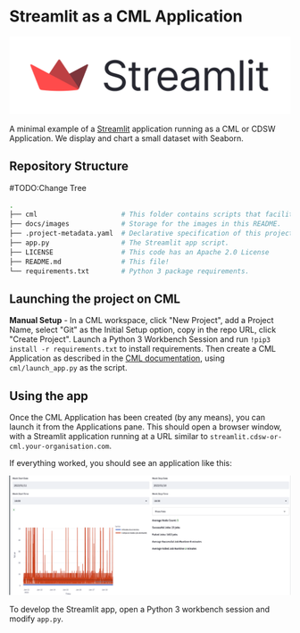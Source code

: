 # Streamlit as a CML Application

![The Streamlit logo](docs/images/streamlit-logo.png)

A minimal example of a [Streamlit](https://www.streamlit.io/) application running as a CML or CDSW Application.
We display and chart a small dataset with Seaborn.

## Repository Structure
#TODO:Change Tree
```bash
.
├── cml                     # This folder contains scripts that facilitate the project launch on CML.
├── docs/images             # Storage for the images in this README.
├── .project-metadata.yaml  # Declarative specification of this project
├── app.py                  # The Streamlit app script.
├── LICENSE                 # This code has an Apache 2.0 License
├── README.md               # This file!
└── requirements.txt        # Python 3 package requirements.
```

## Launching the project on CML

**Manual Setup** - In a CML workspace, click "New Project", add a Project Name, select "Git" as the Initial Setup option, copy in the repo URL, click "Create Project". Launch a Python 3 Workbench Session and run `!pip3 install -r requirements.txt` to install requirements. Then create a CML Application as described in the [CML documentation](https://docs.cloudera.com/machine-learning/1.1/applications/topics/ml-applications.html), using `cml/launch_app.py` as the script.

## Using the app

Once the CML Application has been created (by any means), you can launch it from the Applications pane.
This should open a browser window, with a Streamlit application running at a URL
similar to `streamlit.cdsw-or-cml.your-organisation.com`.

If everything worked, you should see an application like this:

![An image of the Streamlit application](docs/images/streamlit_app.png)

To develop the Streamlit app, open a Python 3 workbench session and modify `app.py`.
